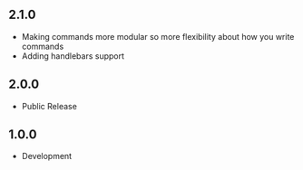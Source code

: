 ## 2.1.0
* Making commands more modular so more flexibility about how you write commands
* Adding handlebars support

## 2.0.0
* Public Release

## 1.0.0
* Development
